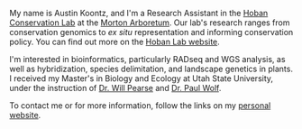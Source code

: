 My name is Austin Koontz, and I'm a Research Assistant in the [Hoban Conservation Lab](https://www.hobanlab.com/) at the [Morton Arboretum](https://mortonarb.org/).
Our lab's research ranges from conservation genomics to *ex situ* representation and informing conservation policy. You can find out more on the [Hoban Lab website](https://www.hobanlab.com/). 

I'm interested in bioinformatics, particularly RADseq and WGS analysis, as well as hybridization, species delimitation, and landscape genetics in plants.
I received my Master's in Biology and Ecology at Utah State University, under the instruction of [Dr. Will Pearse](https://github.com/willpearse) and [Dr. Paul Wolf](https://paulwolflab.com/).

To contact me or for more information, follow the links on my [personal website](https://akoontz11.netlify.app/).

<!---
akoontz11/akoontz11 is a ✨ special ✨ repository because its `README.md` (this file) appears on your GitHub profile.
You can click the Preview link to take a look at your changes.
--->
